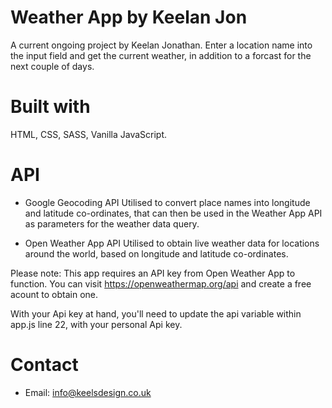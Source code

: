 # Weather App by Keelan Jon

A current ongoing project by Keelan Jonathan.
Enter a location name into the input field and get the current
weather, in addition to a forcast for the next couple of days.

# Built with

HTML, CSS, SASS, Vanilla JavaScript.

# API

- Google Geocoding API
  Utilised to convert place names into longitude and latitude co-ordinates, that can then be used in the Weather App API as parameters for the weather data query.

- Open Weather App API
  Utilised to obtain live weather data for locations around the world, based on longitude and latitude co-ordinates.

Please note: This app requires an API key from Open Weather App to function. You can visit https://openweathermap.org/api and create a free acount to obtain one.

With your Api key at hand, you'll need to update the api
variable within app.js line 22, with your personal Api key.

# Contact

- Email: info@keelsdesign.co.uk
